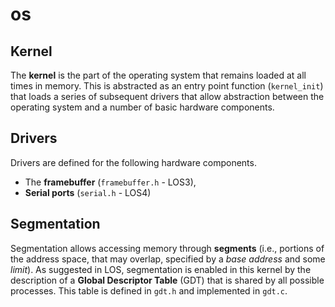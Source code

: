 # os

## Kernel

The **kernel** is the part of the operating system that remains loaded at all 
times in memory. This is abstracted as an entry point function (`kernel_init`) 
that loads a series of subsequent drivers that allow abstraction between the
operating system and a number of basic hardware components.

## Drivers

Drivers are defined for the following hardware components.

  - The **framebuffer** (`framebuffer.h` - LOS3),
  - **Serial ports** (`serial.h` - LOS4)

## Segmentation

Segmentation allows accessing memory through **segments** (i.e., portions of 
the address space, that may overlap, specified by a *base address* and some
*limit*). As suggested in LOS, segmentation is enabled in this kernel by the
description of a **Global Descriptor Table** (GDT) that is shared by all 
possible processes. This table is defined in `gdt.h` and implemented in `gdt.c`.